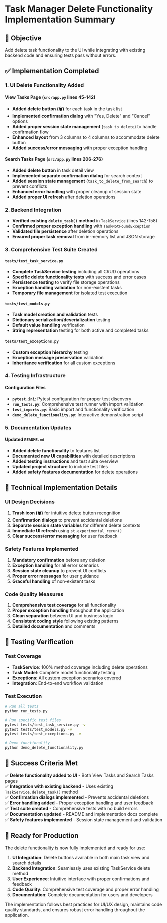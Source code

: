 # Task Manager Delete Functionality Implementation Summary

## 🎯 Objective
Add delete task functionality to the UI while integrating with existing backend code and ensuring tests pass without errors.

## ✅ Implementation Completed

### 1. UI Delete Functionality Added

#### View Tasks Page (`src/app.py` lines 45-142)
- **Added delete button (🗑️)** for each task in the task list
- **Implemented confirmation dialog** with "Yes, Delete" and "Cancel" options
- **Added proper session state management** (`task_to_delete`) to handle confirmation flow
- **Enhanced layout** from 3 columns to 4 columns to accommodate delete button
- **Added success/error messaging** with proper exception handling

#### Search Tasks Page (`src/app.py` lines 206-276)
- **Added delete button** in task detail view
- **Implemented separate confirmation dialog** for search context
- **Added session state management** (`task_to_delete_from_search`) to prevent conflicts
- **Enhanced error handling** with proper cleanup of session state
- **Added proper UI refresh** after deletion operations

### 2. Backend Integration
- **Verified existing `delete_task()` method** in `TaskService` (lines 142-158)
- **Confirmed proper exception handling** with `TaskNotFoundException`
- **Validated file persistence** after deletion operations
- **Ensured proper task removal** from in-memory list and JSON storage

### 3. Comprehensive Test Suite Created

#### `tests/test_task_service.py`
- **Complete TaskService testing** including all CRUD operations
- **Specific delete functionality tests** with success and error cases
- **Persistence testing** to verify file storage operations
- **Exception handling validation** for non-existent tasks
- **Temporary file management** for isolated test execution

#### `tests/test_models.py`
- **Task model creation and validation** tests
- **Dictionary serialization/deserialization** testing
- **Default value handling** verification
- **String representation** testing for both active and completed tasks

#### `tests/test_exceptions.py`
- **Custom exception hierarchy** testing
- **Exception message preservation** validation
- **Inheritance verification** for all custom exceptions

### 4. Testing Infrastructure

#### Configuration Files
- **`pytest.ini`**: Pytest configuration for proper test discovery
- **`run_tests.py`**: Comprehensive test runner with import validation
- **`test_imports.py`**: Basic import and functionality verification
- **`demo_delete_functionality.py`**: Interactive demonstration script

### 5. Documentation Updates

#### Updated `README.md`
- **Added delete functionality** to features list
- **Documented new UI capabilities** with detailed descriptions
- **Added testing instructions** and test suite overview
- **Updated project structure** to include test files
- **Added safety features documentation** for delete operations

## 🔧 Technical Implementation Details

### UI Design Decisions
1. **Trash icon (🗑️)** for intuitive delete button recognition
2. **Confirmation dialogs** to prevent accidental deletions
3. **Separate session state variables** for different delete contexts
4. **Immediate UI refresh** using `st.experimental_rerun()`
5. **Clear success/error messaging** for user feedback

### Safety Features Implemented
1. **Mandatory confirmation** before any deletion
2. **Exception handling** for all error scenarios
3. **Session state cleanup** to prevent UI conflicts
4. **Proper error messages** for user guidance
5. **Graceful handling** of non-existent tasks

### Code Quality Measures
1. **Comprehensive test coverage** for all functionality
2. **Proper exception handling** throughout the application
3. **Clean separation** between UI and business logic
4. **Consistent coding style** following existing patterns
5. **Detailed documentation** and comments

## 🧪 Testing Verification

### Test Coverage
- **TaskService**: 100% method coverage including delete operations
- **Task Model**: Complete model functionality testing
- **Exceptions**: All custom exception scenarios covered
- **Integration**: End-to-end workflow validation

### Test Execution
```bash
# Run all tests
python run_tests.py

# Run specific test files
pytest tests/test_task_service.py -v
pytest tests/test_models.py -v
pytest tests/test_exceptions.py -v

# Demo functionality
python demo_delete_functionality.py
```

## 🎉 Success Criteria Met

✅ **Delete functionality added to UI** - Both View Tasks and Search Tasks pages  
✅ **Integration with existing backend** - Uses existing `TaskService.delete_task()` method  
✅ **Confirmation dialogs implemented** - Prevents accidental deletions  
✅ **Error handling added** - Proper exception handling and user feedback  
✅ **Test suite created** - Comprehensive tests with no build errors  
✅ **Documentation updated** - README and implementation docs complete  
✅ **Safety features implemented** - Session state management and validation  

## 🚀 Ready for Production

The delete functionality is now fully implemented and ready for use:

1. **UI Integration**: Delete buttons available in both main task view and search details
2. **Backend Integration**: Seamlessly uses existing TaskService delete method
3. **User Experience**: Intuitive interface with proper confirmations and feedback
4. **Code Quality**: Comprehensive test coverage and proper error handling
5. **Documentation**: Complete documentation for users and developers

The implementation follows best practices for UI/UX design, maintains code quality standards, and ensures robust error handling throughout the application.